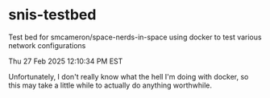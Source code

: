 # snis-testbed
Test bed for smcameron/space-nerds-in-space using docker to test various network configurations

Thu 27 Feb 2025 12:10:34 PM EST

Unfortunately, I don't really know what the hell I'm doing with docker,
so this may take a little while to actually do anything worthwhile.

